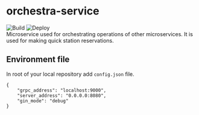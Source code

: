 # orchestra-service
![Build](https://github.com/rso-project-2021/orchestra-service/actions/workflows/build.yml/badge.svg)
![Deploy](https://github.com/rso-project-2021/orchestra-service/actions/workflows/deploy.yml/badge.svg)  
Microservice used for orchestrating operations of other microservices. It is used for making quick station reservations.

## Environment file
In root of your local repository add `config.json` file.
```
{
    "grpc_address": "localhost:9000",
    "server_address": "0.0.0.0:8080",
    "gin_mode": "debug"
}
```